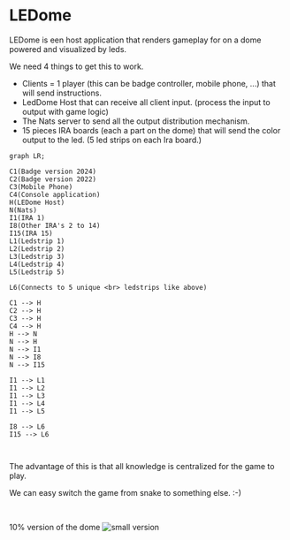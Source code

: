 # LEDome
LEDome is een host application that renders gameplay for on a dome powered and visualized by leds.

We need 4 things to get this to work.

- Clients = 1 player (this can be badge controller, mobile phone, ...) that will send instructions.
- LedDome Host that can receive all client input. (process the input to output with game logic)
- The Nats server to send all the output distribution mechanism.
- 15 pieces IRA boards (each a part on the dome) that will send the color output to the led. (5 led strips on each Ira board.)



```mermaid
graph LR;

C1(Badge version 2024)
C2(Badge version 2022)
C3(Mobile Phone)
C4(Console application)
H(LEDome Host)
N(Nats)
I1(IRA 1)
I8(Other IRA's 2 to 14)
I15(IRA 15)
L1(Ledstrip 1)
L2(Ledstrip 2)
L3(Ledstrip 3)
L4(Ledstrip 4)
L5(Ledstrip 5)

L6(Connects to 5 unique <br> ledstrips like above)

C1 --> H
C2 --> H
C3 --> H
C4 --> H
H --> N
N --> H
N --> I1
N --> I8
N --> I15

I1 --> L1
I1 --> L2
I1 --> L3
I1 --> L4
I1 --> L5

I8 --> L6
I15 --> L6



```



The advantage of this is that all knowledge is centralized for the game to play.

We can easy switch the game from snake to something else. :-)

​	

10% version of the dome
![small version](https://github.com/Makerspace-baasrode/LEDome/blob/main/mini-Dome.jpg?raw=true)
